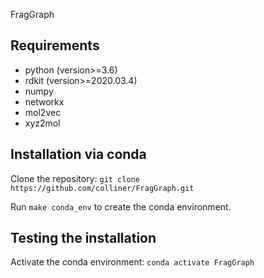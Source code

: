 FragGraph


## Requirements
* python (version>=3.6)
* rdkit (version>=2020.03.4)
* numpy
* networkx
* mol2vec
* xyz2mol

## Installation via conda
Clone the repository:
`git clone https://github.com/colliner/FragGraph.git`

Run `make conda_env` to create the conda environment. 

## Testing the installation
Activate the conda environment:
`conda activate FragGraph`


